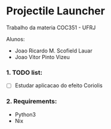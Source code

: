 # Projectile Launcher
Trabalho da materia COC351 - UFRJ

Alunos:
- Joao Ricardo M. Scofield Lauar
- Joao Vitor Pinto Vizeu

### 1. TODO list:

- [ ] Estudar aplicacao do efeito Coriolis

### 2. Requirements:

- Python3
- Nix
